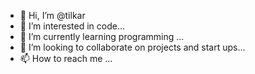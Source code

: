 - 👋 Hi, I’m @tilkar
- 👀 I’m interested in code...
- 🌱 I’m currently learning programming ...
- 💞️ I’m looking to collaborate on projects and start ups...
- 📫 How to reach me ...

<!---
tilkar9/tilkar9 is a ✨ special ✨ repository because its `README.md` (this file) appears on your GitHub profile.
You can click the Preview link to take a look at your changes.
--->
